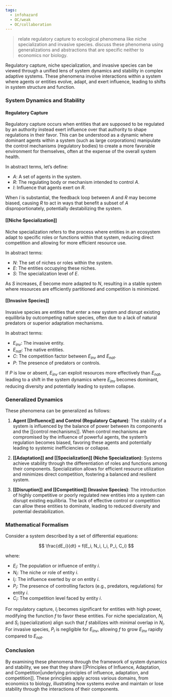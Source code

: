```yaml
---
tags:
  - infohazard
  - OC/weak
  - OC/collaboration
---
```


>relate regulatory capture to ecological phenomena like niche specialization and invasive species. discuss these phenomena using generalizations and abstractions that are specific neither to economics nor biology.

Regulatory capture, niche specialization, and invasive species can be viewed through a unified lens of system dynamics and stability in complex adaptive systems. These phenomena involve interactions within a system where agents or entities evolve, adapt, and exert influence, leading to shifts in system structure and function. 

### System Dynamics and Stability

#### Regulatory Capture
Regulatory capture occurs when entities that are supposed to be regulated by an authority instead exert influence over that authority to shape regulations in their favor. This can be understood as a dynamic where dominant agents within a system (such as large corporations) manipulate the control mechanisms (regulatory bodies) to create a more favorable environment for themselves, often at the expense of the overall system health.

In abstract terms, let’s define:
- $A$: A set of agents in the system.
- $R$: The regulating body or mechanism intended to control $A$.
- $I$: Influence that agents exert on $R$.

When $I$ is substantial, the feedback loop between $A$ and $R$ may become biased, causing $R$ to act in ways that benefit a subset of $A$ disproportionately, potentially destabilizing the system.

#### [[Niche Specialization]]
Niche specialization refers to the process where entities in an ecosystem adapt to specific roles or functions within that system, reducing direct competition and allowing for more efficient resource use. 

In abstract terms:
- $N$: The set of niches or roles within the system.
- $E$: The entities occupying these niches.
- $S$: The specialization level of $E$.

As $S$ increases, $E$ become more adapted to $N$, resulting in a stable system where resources are efficiently partitioned and competition is minimized.

#### [[Invasive Species]]
Invasive species are entities that enter a new system and disrupt existing equilibria by outcompeting native species, often due to a lack of natural predators or superior adaptation mechanisms.

In abstract terms:
- $E_{inv}$: The invasive entity.
- $E_{nat}$: The native entities.
- $C$: The competition factor between $E_{inv}$ and $E_{nat}$.
- $P$: The presence of predators or controls.

If $P$ is low or absent, $E_{inv}$ can exploit resources more effectively than $E_{nat}$, leading to a shift in the system dynamics where $E_{inv}$ becomes dominant, reducing diversity and potentially leading to system collapse.

### Generalized Dynamics

These phenomena can be generalized as follows:

1. **Agent [[Influence]] and Control (Regulatory Capture)**: The stability of a system is influenced by the balance of power between its components and the [[control mechanisms]]. When control mechanisms are compromised by the influence of powerful agents, the system’s regulation becomes biased, favoring these agents and potentially leading to systemic inefficiencies or collapse.

2. **[[Adaptation]] and [[Specialization]] (Niche Specialization)**: Systems achieve stability through the differentiation of roles and functions among their components. Specialization allows for efficient resource utilization and minimizes direct competition, fostering a balanced and resilient system.

3. **[[Disruption]] and [[Competition]] (Invasive Species)**: The introduction of highly competitive or poorly regulated new entities into a system can disrupt existing equilibria. The lack of effective control or competition can allow these entities to dominate, leading to reduced diversity and potential destabilization.

### Mathematical Formalism

Consider a system described by a set of differential equations:

$$
\frac{dE_i}{dt} = f(E_i, N_i, I_i, P_i, C_i)
$$

where:
- $E_i$: The population or influence of entity $i$.
- $N_i$: The niche or role of entity $i$.
- $I_i$: The influence exerted by or on entity $i$.
- $P_i$: The presence of controlling factors (e.g., predators, regulations) for entity $i$.
- $C_i$: The competition level faced by entity $i$.

For regulatory capture, $I_i$ becomes significant for entities with high power, modifying the function $f$ to favor these entities. For niche specialization, $N_i$ and $S_i$ (specialization) align such that $f$ stabilizes with minimal overlap in $N_i$. For invasive species, $P_i$ is negligible for $E_{inv}$, allowing $f$ to grow $E_{inv}$ rapidly compared to $E_{nat}$.

### Conclusion

By examining these phenomena through the framework of system dynamics and stability, we see that they share [[Principles of Influence, Adaptation, and Competition|underlying principles of influence, adaptation, and competition]]. These principles apply across various domains, from economics to biology, illustrating how systems evolve and maintain or lose stability through the interactions of their components.